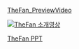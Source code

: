 [TheFan_PreviewVideo](https://youtu.be/5iyaShH8CX0)

[![TheFan 소개영상](https://img.youtube.com/vi/5iyaShH8CX0/0.jpg)](https://youtu.be/5iyaShH8CX0)


[TheFan PPT](https://docs.google.com/presentation/d/1hyF5aEQda2pAw9MZEFRrfdq1h-XNp3bu/edit?usp=sharing&ouid=108415128869879365252&rtpof=true&sd=true)
